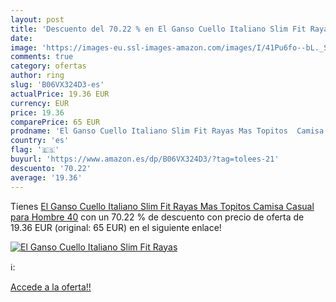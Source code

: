 ```yaml
---
layout: post
title: 'Descuento del 70.22 % en El Ganso Cuello Italiano Slim Fit Rayas '
date: 
image: 'https://images-eu.ssl-images-amazon.com/images/I/41Pu6fo--bL._SL200_.jpg'
comments: true
category: ofertas
author: ring
slug: 'B06VX324D3-es'
actualPrice: 19.36 EUR
currency: EUR
price: 19.36
comparePrice: 65 EUR
prodname: 'El Ganso Cuello Italiano Slim Fit Rayas Mas Topitos  Camisa Casual para Hombre  40'
country: 'es'
flag: '🇪🇸'
buyurl: 'https://www.amazon.es/dp/B06VX324D3/?tag=tolees-21'
descuento: '70.22'
average: '19.36'
---
```


Tienes [El Ganso Cuello Italiano Slim Fit Rayas Mas Topitos  Camisa Casual para Hombre  40](https://www.amazon.es/dp/B06VX324D3/?tag=tolees-21) con un 70.22 % de descuento con precio de oferta de 19.36 EUR (original: 65 EUR) en el siguiente enlace!

[![El Ganso Cuello Italiano Slim Fit Rayas ](https://images-eu.ssl-images-amazon.com/images/I/41Pu6fo--bL._SL200_.jpg)](https://www.amazon.es/dp/B06VX324D3/?tag=tolees-21)

ℹ️:


[Accede a la oferta!!](https://www.amazon.es/dp/B06VX324D3/?tag=tolees-21)
